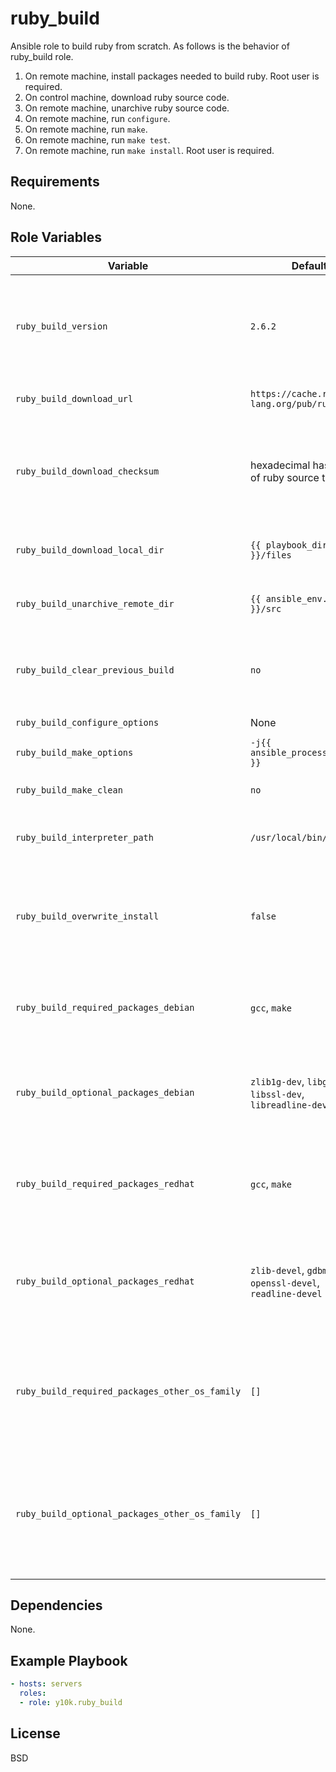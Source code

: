 ruby_build
=========

Ansible role to build ruby from scratch.
As follows is the behavior of ruby_build role.

1. On remote machine, install packages needed to build ruby.
   Root user is required.
2. On control machine, download ruby source code.
3. On remote machine, unarchive ruby source code.
4. On remote machine, run `configure`.
5. On remote machine, run `make`.
6. On remote machine, run `make test`.
7. On remote machine, run `make install`. Root user is required.

Requirements
------------

None.

Role Variables
--------------

| Variable | Default | Description |
|----------|---------|-------------|
|`ruby_build_version`|`2.6.2`|to change ruby's version, change version and checksum at the same time|
|`ruby_build_download_url`|`https://cache.ruby-lang.org/pub/ruby/2.6`|base URL of ruby's tarball|
|`ruby_build_download_checksum`|hexadecimal hash value of ruby source tarball|to change ruby's version, change version and checksum at the same time|
|`ruby_build_download_local_dir`|`{{ playbook_dir }}/files`|download directory on control machine|
|`ruby_build_unarchive_remote_dir`|`{{ ansible_env.HOME }}/src`|unarchive directory on remote machine|
|`ruby_build_clear_previous_build`|`no`|remove work directory on remote machine before build|
|`ruby_build_configure_options`|None|`configure` options|
|`ruby_build_make_options`|`-j{{ ansible_processor_vcpus }}`|`make` options|
|`ruby_build_make_clean`|`no`|run `make clean` after build|
|`ruby_build_interpreter_path`|`/usr/local/bin/ruby`|install target path of ruby interpreter|
|`ruby_build_overwrite_install`|`false`|overwrite install even if build target version ruby is already installed|
|`ruby_build_required_packages_debian`|`gcc`, `make`|minimum packages required to build on debian platform|
|`ruby_build_optional_packages_debian`|`zlib1g-dev`, `libgdbm-dev`, `libssl-dev`, `libreadline-dev`|packages required to build extension libraries on debian platform|
|`ruby_build_required_packages_redhat`|`gcc`, `make`|minimum packages required to build on EL (RHEL, CentOS) platform|
|`ruby_build_optional_packages_redhat`|`zlib-devel`, `gdbm-devel`, `openssl-devel`, `readline-devel`|packages required to build extension libraries on EL (RHEL, CentOS) platform|
|`ruby_build_required_packages_other_os_family`|`[]`|minimum packages required to build, redefine for your other (not debian/EL) platform|
|`ruby_build_optional_packages_other_os_family`|`[]`|packages required to build extension librarieson, redefine for your other (not debian/EL) platform|

Dependencies
------------

None.

Example Playbook
----------------

```yaml
- hosts: servers
  roles:
  - role: y10k.ruby_build
```

License
-------

BSD
